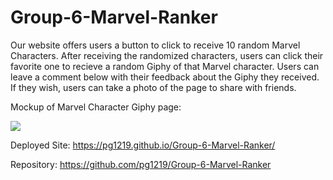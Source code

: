 # Group-6-Marvel-Ranker

Our website offers users a button to click to receive 10 random Marvel Characters. After receiving the randomized characters, users can click their favorite one to recieve a random Giphy of that Marvel character. Users can leave a comment below with their feedback about the Giphy they received. If they wish, users can take a photo of the page to share with friends. 

Mockup of Marvel Character Giphy page:

![](mockup.gif)


Deployed Site: https://pg1219.github.io/Group-6-Marvel-Ranker/

Repository: https://github.com/pg1219/Group-6-Marvel-Ranker
